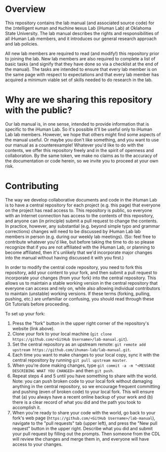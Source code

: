 # Overview

This repository contains the lab manual (and associated source code) for the `I`ntelligent `Hu`man and `Ma`chine `N`exus Lab (iHuman Lab) at Oklahoma State University. The lab manual describes the rights and responsibilities of all iHuman Lab members, and it introduces our general research approach and lab policies.

All new lab members are required to read (and modify!) this repository prior to joining the lab. New lab members are also required to complete a list of basic tasks (and signify that they have done so via a checklist at the end of the manual). The tasks are intended to ensure that every lab member is on the same page with respect to expectations and that every lab member has acquired a minimum viable set of skills needed to do research in the lab.


# Why are we sharing this repository with the public?

Our lab manual is, in one sense, intended to provide information that is specific to the iHuman Lab. So it's possible it'll be useful only to iHuman Lab lab members. However, we hope that others might find some aspects of the manual useful. Or maybe you don't like something, and you want to use our manual as a counterexample! Whatever you'd like to do with the contents, we offer this repository freely and in the spirit of openness and collaboration. By the same token, we make no claims as to the accuracy of the documentation or code herein, so we invite you to proceed at your own risk.

# Contributing

The way we develop collaborative documents and code in the iHuman Lab is to have a central repository for each project (e.g. this page) that everyone on the project has read access to. This repository is public, so everyone with an Internet connection has access to the contents of this repository, and anyone can (in principle) submit a pull request to change the contents. In practice, however, any substantial (e.g. beyond simple typo and grammar corrections) changes will need to be discussed by iHuman Lab lab members in person (e.g. during our weekly lab meetings). (So: feel free to contribute whatever you'd like, but before taking the time to do so please recognize that if you are not affiliated with the iHuman Lab, or planning to become affiliated, then it's unlikely that we'd incorporate major changes into the manual without having discussed it with you first.)

In order to modify the central code repository, you need to fork this repository, add your content to your fork, and then submit a pull request to incorporate your changes (from your fork) into the central repository. This allows us to maintain a stable working version in the central repository that everyone can access and rely on, while also allowing individual contributors to maintain (unstable) working versions. If these terms (forking, pulling, pushing, etc.) are unfamiliar or confusing, you should read through these Git Tutorials before proceeding.

To set up your fork:
1. Press the "fork" button in the upper right corner of the repository's website (link above).
2. Clone your fork to your local machine (`git clone https://github.com/<GitHub Username>/lab-manual.git`).
3. Set the central repository as an upstream remote: `git remote add upstream https://github.com/ihuman-lab/lab-manual.git`.
4. Each time you want to make changes to your local copy, sync it with the central repository by running `git pull upstream master`.
5. When you're done making changes, type `git commit -a -m "<MESSAGE DESCRIBING WHAT YOU CHANGED>` and then `git push`.
6. Repeat steps 4 and 5 until you have something to share with the world.  Note: you can push broken code to your local fork without damaging anything in the central repository, so we encourage frequent committing and pushing (even of broken code) to your local fork.  This will ensure that (a) you always have a recent online backup of your work and (b) there is a clear record of what you did and the path you took to accomplish it.
7. When you're ready to share your code with the world, go back to your fork's web page (`https://github.com/<GitHub Username>/lab-manual`), navigate to the "pull requests" tab (upper left), and press the "New pull request" button in the upper right.  Describe what you did and submit your pull request by filling out the prompts.  Then someone from the CDL will review the changes and merge them in, and everyone will have access to your changes.